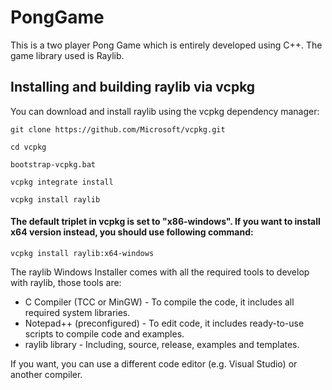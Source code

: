 # PongGame
This is a two player Pong Game which is entirely developed using C++. The game library used is Raylib.

## Installing and building raylib via vcpkg

You can download and install raylib using the vcpkg dependency manager:

 ```
git clone https://github.com/Microsoft/vcpkg.git
  
cd vcpkg

bootstrap-vcpkg.bat
  
vcpkg integrate install
  
vcpkg install raylib
```


#### The default triplet in vcpkg is set to "x86-windows". If you want to install x64 version instead, you should use following command:

  ```
vcpkg install raylib:x64-windows
```

  The raylib Windows Installer comes with all the required tools to develop with raylib, those tools are:

* C Compiler (TCC or MinGW) - To compile the code, it includes all required system libraries.
* Notepad++ (preconfigured) - To edit code, it includes ready-to-use scripts to compile code and examples.
* raylib library - Including, source, release, examples and templates.

If you want, you can use a different code editor (e.g. Visual Studio) or another compiler.

